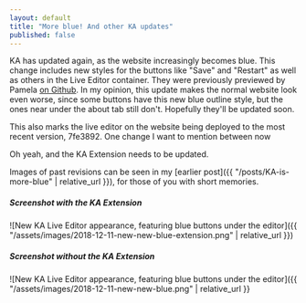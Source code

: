 ```yaml
---
layout: default
title: "More blue! And other KA updates"
published: false
---
```


KA has updated again, as the website increasingly becomes blue. This change includes new styles for the buttons like "Save" and "Restart" as well as others in the Live Editor container. They were previously previewed by Pamela [on Github](https://github.com/Khan/live-editor/pull/669). In my opinion, this update makes the normal website look even worse, since some buttons have this new blue outline style, but the ones near under the about tab still don't. Hopefully they'll be updated soon.

This also marks the live editor on the website being deployed to the most recent version, 7fe3892. One change I want to mention between now

Oh yeah, and the KA Extension needs to be updated.

Images of past revisions can be seen in my [earlier post]({{ "/posts/KA-is-more-blue" | relative_url }}), for those of you with short memories.

##### Screenshot with the KA Extension
![New KA Live Editor appearance, featuring blue buttons under the editor]({{ "/assets/images/2018-12-11-new-new-blue-extension.png" | relative_url }})

##### Screenshot without the KA Extension
![New KA Live Editor appearance, featuring blue buttons under the editor]({{ "/assets/images/2018-12-11-new-new-blue.png" | relative_url }}
